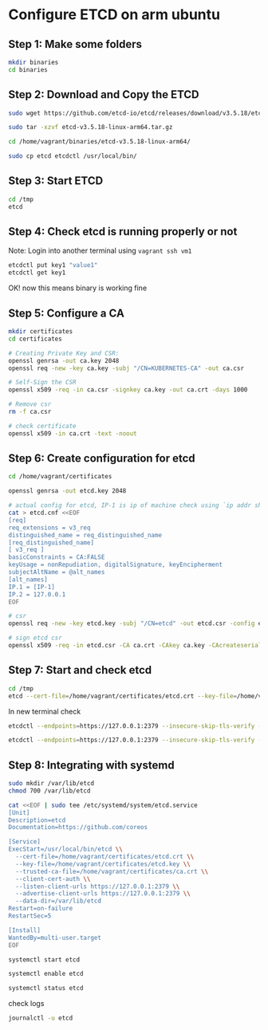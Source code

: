 # Configure ETCD on arm ubuntu

## Step 1: Make some folders

```bash
mkdir binaries
cd binaries
```

## Step 2: Download and Copy the ETCD

```bash
sudo wget https://github.com/etcd-io/etcd/releases/download/v3.5.18/etcd-v3.5.18-linux-arm64.tar.gz

sudo tar -xzvf etcd-v3.5.18-linux-arm64.tar.gz

cd /home/vagrant/binaries/etcd-v3.5.18-linux-arm64/

sudo cp etcd etcdctl /usr/local/bin/
```

## Step 3: Start ETCD

```bash
cd /tmp
etcd
```

## Step 4: Check etcd is running properly or not

Note: Login into another terminal using `vagrant ssh vm1`

```bash
etcdctl put key1 "value1"
etcdctl get key1
```

OK! now this means binary is working fine

## Step 5: Configure a CA

```bash
mkdir certificates
cd certificates

# Creating Private Key and CSR:
openssl genrsa -out ca.key 2048
openssl req -new -key ca.key -subj "/CN=KUBERNETES-CA" -out ca.csr

# Self-Sign the CSR
openssl x509 -req -in ca.csr -signkey ca.key -out ca.crt -days 1000

# Remove csr
rm -f ca.csr

# check certificate
openssl x509 -in ca.crt -text -noout
```

## Step 6: Create configuration for etcd

```bash
cd /home/vagrant/certificates

openssl genrsa -out etcd.key 2048

# actual config for etcd, IP-1 is ip of machine check using `ip addr show` cmd
cat > etcd.cnf <<EOF
[req]
req_extensions = v3_req
distinguished_name = req_distinguished_name
[req_distinguished_name]
[ v3_req ]
basicConstraints = CA:FALSE
keyUsage = nonRepudiation, digitalSignature, keyEncipherment
subjectAltName = @alt_names
[alt_names]
IP.1 = [IP-1]
IP.2 = 127.0.0.1
EOF

# csr
openssl req -new -key etcd.key -subj "/CN=etcd" -out etcd.csr -config etcd.cnf

# sign etcd csr
openssl x509 -req -in etcd.csr -CA ca.crt -CAkey ca.key -CAcreateserial  -out etcd.crt -extensions v3_req -extfile etcd.cnf -days 2000
```

## Step 7: Start and check etcd

```bash
cd /tmp
etcd --cert-file=/home/vagrant/certificates/etcd.crt --key-file=/home/vagrant/certificates/etcd.key --advertise-client-urls=https://127.0.0.1:2379 --listen-client-urls=https://127.0.0.1:2379
```

In new terminal check

```bash
etcdctl --endpoints=https://127.0.0.1:2379 --insecure-skip-tls-verify --insecure-transport=false put course "cks"

etcdctl --endpoints=https://127.0.0.1:2379 --insecure-skip-tls-verify --insecure-transport=false get course
```

## Step 8: Integrating with systemd

```bash
sudo mkdir /var/lib/etcd
chmod 700 /var/lib/etcd
```

```bash
cat <<EOF | sudo tee /etc/systemd/system/etcd.service
[Unit]
Description=etcd
Documentation=https://github.com/coreos

[Service]
ExecStart=/usr/local/bin/etcd \\
  --cert-file=/home/vagrant/certificates/etcd.crt \\
  --key-file=/home/vagrant/certificates/etcd.key \\
  --trusted-ca-file=/home/vagrant/certificates/ca.crt \\
  --client-cert-auth \\
  --listen-client-urls https://127.0.0.1:2379 \\
  --advertise-client-urls https://127.0.0.1:2379 \\
  --data-dir=/var/lib/etcd
Restart=on-failure
RestartSec=5

[Install]
WantedBy=multi-user.target
EOF
```

```bash
systemctl start etcd

systemctl enable etcd
```

```bash
systemctl status etcd
```

check logs

```bash
journalctl -u etcd
```